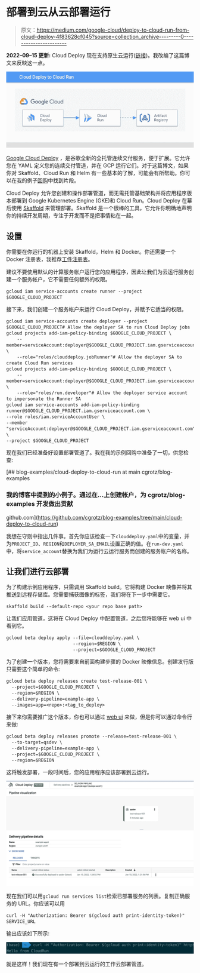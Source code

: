 # 部署到云从云部署运行

> 原文：<https://medium.com/google-cloud/deploy-to-cloud-run-from-cloud-deploy-4f83628cf045?source=collection_archive---------0----------------------->

**2022–09–15 更新:** Cloud Deploy 现在支持原生云运行([链接](https://cloud.google.com/deploy/docs/deploy-app-run))。我改编了这篇博文来反映这一点。

![](img/190ff5a935af20453334907e3bcde2d0.png)

[Google Cloud Deploy](https://cloud.google.com/deploy) ，是谷歌全新的全托管连续交付服务，便于扩展。它允许您在 YAML 定义您的连续交付管道，并在 GCP 运行它们。对于这篇博文，如果你对 Skaffold、Cloud Run 和 Helm 有一些基本的了解，可能会有所帮助。你可以在我的例子[回购](https://github.com/cgrotz/blog-examples/tree/main/cloud-delpoy-to-cloud-run)中找到片段。

Cloud Deploy 允许您创建和操作部署管道，而无需托管基础架构并将应用程序版本部署到 Google Kubernetes Engine (GKE)和 Cloud Run。Cloud Deploy 在幕后使用 [Skaffold](https://skaffold.dev/) 来管理部署。Skaffold 是一个很棒的工具，它允许你明确地声明你的持续开发周期，专注于开发而不是把事情粘在一起。

## 设置

你需要在你运行的机器上安装 Skaffold，Helm 和 Docker。你还需要一个 Docker 注册表，我推荐[工件注册表](https://cloud.google.com/artifact-registry)。

建议不要使用默认的计算服务帐户运行您的应用程序，因此让我们为云运行服务创建一个服务帐户，它不需要任何额外的权限。

```
gcloud iam service-accounts create runner --project $GOOGLE_CLOUD_PROJECT
```

接下来，我们创建一个服务帐户来运行 Cloud Deploy，并赋予它适当的权限。

```
gcloud iam service-accounts create deployer --project $GOOGLE_CLOUD_PROJECT# Allow the deployer SA to run Cloud Deploy jobs
gcloud projects add-iam-policy-binding $GOOGLE_CLOUD_PROJECT \
    --member=serviceAccount:deployer@$GOOGLE_CLOUD_PROJECT.iam.gserviceaccount.com \
    --role="roles/clouddeploy.jobRunner"# Allow the deployer SA to create Cloud Run services
gcloud projects add-iam-policy-binding $GOOGLE_CLOUD_PROJECT \
    --member=serviceAccount:deployer@$GOOGLE_CLOUD_PROJECT.iam.gserviceaccount.com \
    --role="roles/run.developer"# Allow the deployer service account to impersonate the Runner SA
gcloud iam service-accounts add-iam-policy-binding runner@$GOOGLE_CLOUD_PROJECT.iam.gserviceaccount.com \
--role roles/iam.serviceAccountUser \
--member "serviceAccount:deployer@$GOOGLE_CLOUD_PROJECT.iam.gserviceaccount.com" \
--project $GOOGLE_CLOUD_PROJECT
```

现在我们已经准备好设置部署管道了。我在我的示例回购中准备了一切，供您检查:

[](https://github.com/cgrotz/blog-examples/tree/main/cloud-deploy-to-cloud-run) [## blog-examples/cloud-deploy-to-cloud-run at main cgrotz/blog-examples

### 我的博客中提到的小例子。通过在…上创建帐户，为 cgrotz/blog-examples 开发做出贡献

github.com](https://github.com/cgrotz/blog-examples/tree/main/cloud-deploy-to-cloud-run) 

我想在守则中指出几件事。首先你应该检查一下`clouddeploy.yaml`中的变量，并为`PROJECT_ID`、`REGION`和`DEPLOYER_SA_EMAIL`设置正确的值。在`run-dev.yaml`中，将`service_account`替换为我们为运行云运行服务而创建的服务帐户的名称。

## 让我们进行云部署

为了构建示例应用程序，只需调用 Skaffold build。它将构建 Docker 映像并将其推送到远程存储库。您需要捕获图像的标签，我们将在下一步中需要它。

```
skaffold build --default-repo <your repo base path>
```

让我们应用管道，这将在 Cloud Deploy 中配置管道，之后您将能够在 web ui 中看到它。

```
gcloud beta deploy apply --file=clouddeploy.yaml \
                         --region=$REGION \
                         --project=$GOOGLE_CLOUD_PROJECT
```

为了创建一个版本，您将需要来自前面构建步骤的 Docker 映像信息。创建发行版只需要这个简单的命令:

```
gcloud beta deploy releases create test-release-001 \
  --project=$GOOGLE_CLOUD_PROJECT \
  --region=$REGION \
  --delivery-pipeline=example-app \
  --images=app=<repo>:<tag_to_deploy>
```

接下来你需要推广这个版本，你也可以通过 [web ui](https://console.cloud.google.com/deploy/delivery-pipelines?_ga=2.222358235.1547780063.1641801270-1776040249.1639939346) 来做，但是你可以通过命令行来做:

```
gcloud beta deploy releases promote --release=test-release-001 \
  --to-target=qsdev \
  --delivery-pipeline=example-app \
  --project=$GOOGLE_CLOUD_PROJECT \
  --region=$REGION
```

这将触发部署，一段时间后，您的应用程序应该部署到云运行。

![](img/650a9a93b5db53342d5d30f88ed25afa.png)

现在我们可以用`gcloud run services list`检索已部署服务的列表。复制正确服务的 URL。你应该可以用

```
curl -H "Authorization: Bearer $(gcloud auth print-identity-token)" SERVICE_URL
```

输出应该如下所示:

![](img/eea91a7080b6bf5c4940d4c3fe7791dd.png)

就是这样！我们现在有一个部署到云运行的工作云部署管道。